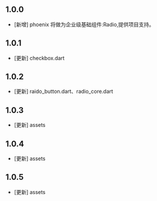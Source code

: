 <!--
 * @Author: lipeng 1162423147@qq.com
 * @Date: 2023-09-22 12:43:30
 * @LastEditors: lipeng 1162423147@qq.com
 * @LastEditTime: 2023-09-22 18:59:01
 * @FilePath: /phoenix_radio/CHANGELOG.md
 * @Description: 这是默认设置,请设置`customMade`, 打开koroFileHeader查看配置 进行设置: https://github.com/OBKoro1/koro1FileHeader/wiki/%E9%85%8D%E7%BD%AE
-->
## 1.0.0

* [新增] phoenix 将做为企业级基础组件:Radio,提供项目支持。


## 1.0.1

* [更新] checkbox.dart

## 1.0.2

* [更新] raido_button.dart、radio_core.dart

## 1.0.3

* [更新] assets

## 1.0.4

* [更新] assets

## 1.0.5

* [更新] assets